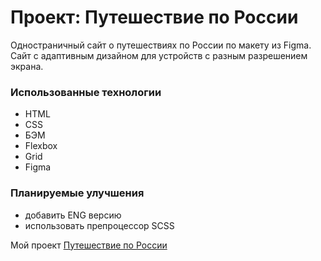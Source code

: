# Проект: Путешествие по России
Одностраничный сайт о путешествиях по России по макету из Figma.
Сайт с адаптивным дизайном для устройств с разным разрешением экрана.
### Использованные технологии
* HTML
* CSS
* БЭМ
* Flexbox
* Grid
* Figma

### Планируемые улучшения
* добавить ENG версию
* использовать препроцессор SCSS



Мой проект [Путешествие по России](https://artemkhudiakov.github.io/russian-travel/)
